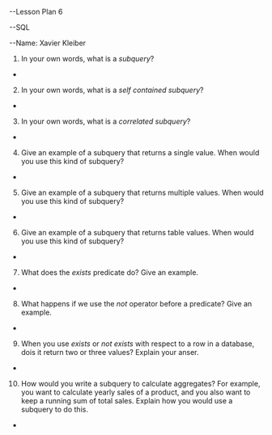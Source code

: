 --Lesson Plan 6

--SQL

--Name: Xavier Kleiber


1. In your own words, what is a _subquery_?
 -

2. In your own words, what is a _self contained subquery_?
 - 

3. In your own words, what is a _correlated subquery_?
 - 

4. Give an example of a subquery that returns a single value. When would you use this kind of subquery?
 - 

5. Give an example of a subquery that returns multiple values. When would you use this kind of subquery?
 - 

6. Give an example of a subquery that returns table values. When would you use this kind of subquery?
 - 

7. What does the _exists_ predicate do? Give an example.
 - 

8. What happens if we use the _not_ operator before a predicate? Give an example.
 - 

9. When you use _exists_ or _not exists_ with respect to a row in a database, dois it return two or three values? Explain your anser.
 - 

10. How would you write a subquery to calculate aggregates? For example, you want to calculate yearly sales of a product, and you also want to keep a running sum of total sales. Explain how you would use a subquery to do this.
 - 